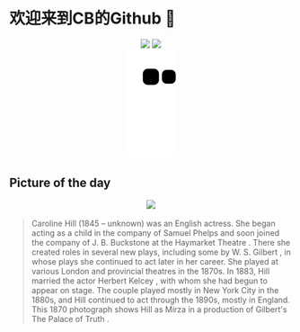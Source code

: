 
# 欢迎来到CB的Github 👋

<div align="center">
  <img height="137px" src="https://github-readme-stats.vercel.app/api?username=SuperCB&show_icons=true&theme=radical" />
  <img height="137px" src="https://github-readme-stats.vercel.app/api/top-langs/?username=SuperCB&hide_title=true&hide_border=true&layout=compact&langs_count=6&text_color=000&icon_color=fff" />
</div>


<div align="center">
    <img src="./contribution-snake/github-contribution-grid-snake.svg" />
</div>



## Picture of the day
<div align="center">
  <img width=400px src="https://upload.wikimedia.org/wikipedia/commons/thumb/1/17/Caroline_Hill_as_Mirza_in_W._S._Gilbert%27s_The_Palace_of_Truth.jpg/450px-Caroline_Hill_as_Mirza_in_W._S._Gilbert%27s_The_Palace_of_Truth.jpg" />
</div>

>Caroline Hill  (1845 – unknown) was an English actress. She began acting as a child in the company of  Samuel Phelps  and soon joined the company of  J. B. Buckstone  at the  Haymarket Theatre . There she created roles in several new plays, including some by  W. S. Gilbert , in whose plays she continued to act later in her career. She played at various London and provincial theatres in the 1870s. In 1883, Hill married the actor  Herbert Kelcey , with whom she had begun to appear on stage. The couple played mostly in New York City in the 1880s, and Hill continued to act through the 1890s, mostly in England. This 1870 photograph shows Hill as Mirza in a production of Gilbert's  The Palace of Truth .


